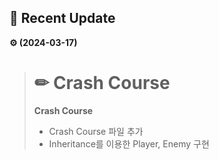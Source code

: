 ## 📢 Recent Update
**⚙ (2024-03-17)**
> # ✏ Crash Course
> **Crash Course**
>- Crash Course 파일 추가
>- Inheritance를 이용한 Player, Enemy 구현
